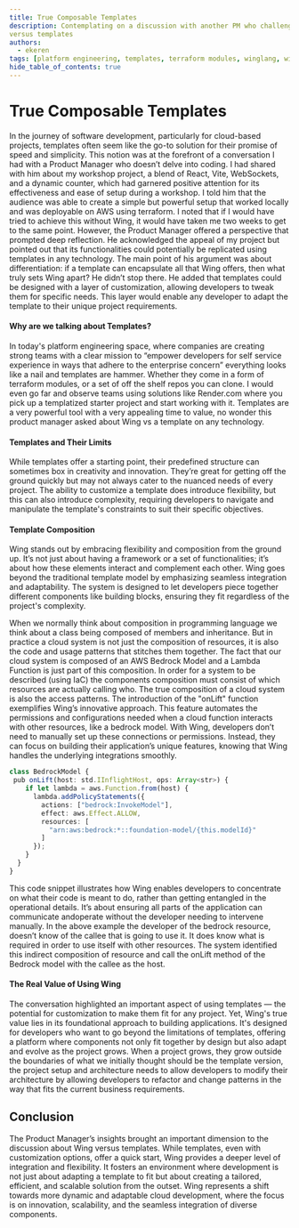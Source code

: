 ```yaml
---
title: True Composable Templates
description: Contemplating on a discussion with another PM who challenged Wing's value proposition 
versus templates
authors:
  - ekeren
tags: [platform engineering, templates, terraform modules, winglang, wing cloud]
hide_table_of_contents: true
---
```


# True Composable Templates

In the journey of software development, particularly for cloud-based projects, templates often 
seem like the go-to solution for their promise of speed and simplicity. This notion was at the 
forefront of a conversation I had with a Product Manager who doesn’t delve into coding. I had 
shared with him about my workshop project, a blend of React, Vite, WebSockets, and a dynamic 
counter, which had garnered positive attention for its effectiveness and ease of setup during 
a workshop. I told him that the audience was able to create a simple but powerful setup that 
worked locally and was deployable on AWS using terraform. I noted that if I would have tried to 
achieve this without Wing, it would have taken me two weeks to get to the same point. However, 
the Product Manager offered a perspective that prompted deep reflection. He acknowledged the 
appeal of my project but pointed out that its functionalities could potentially be replicated 
using templates in any technology. The main point of his argument was about differentiation: if 
a template can encapsulate all that Wing offers, then what truly sets Wing apart? He didn’t stop 
there. He added that templates could be designed with a layer of customization, allowing 
developers to tweak them for specific needs. This layer would enable any developer to adapt the 
template to their unique project requirements.

#### Why are we talking about Templates?

In today's platform engineering space, where companies are creating strong teams with a clear 
mission to “empower developers for self service experience in ways that adhere to the enterprise 
concern” everything looks like a nail and templates are hammer. Whether they come in a form of 
terraform modules, or a set of off the shelf repos you can clone. I would even go far and observe 
teams using solutions like Render.com where you pick up a templatized starter project and start 
working with it. Templates are a very powerful tool with a very appealing time to value, no wonder 
this product manager asked about Wing vs a template on any technology.

#### Templates and Their Limits

While templates offer a starting point, their predefined structure can sometimes box in creativity 
and innovation. They’re great for getting off the ground quickly but may not always cater to the 
nuanced needs of every project. The ability to customize a template does introduce flexibility, 
but this can also introduce complexity, requiring developers to navigate and manipulate the 
template's constraints to suit their specific objectives.

#### Template Composition

Wing stands out by embracing flexibility and composition from the ground up. It’s not just about 
having a framework or a set of functionalities; it’s about how these elements interact and 
complement each other. Wing goes beyond the traditional template model by emphasizing seamless 
integration and adaptability. The system is designed to let developers piece together different 
components like building blocks, ensuring they fit regardless of the project's complexity.

When we normally think about composition in programming language we think about a class being 
composed of members and inheritance. But in practice a cloud system is not just the composition of 
resources, it is also the code and usage patterns that stitches them together. The fact that our 
cloud system is composed of an AWS Bedrock Model and a Lambda Function is just part of this 
composition. In order for a system to be described (using IaC) the components composition must 
consist of which resources are actually calling who. The true composition of a cloud system is also 
the access patterns. The introduction of the "onLift" function exemplifies Wing’s innovative 
approach. This feature automates the permissions and configurations needed when a cloud function 
interacts with other resources, like a bedrock model. With Wing, developers don’t need to manually 
set up these connections or permissions. Instead, they can focus on building their application’s 
unique features, knowing that Wing handles the underlying integrations smoothly.

```ts
class BedrockModel {
 pub onLift(host: std.IInflightHost, ops: Array<str>) {
    if let lambda = aws.Function.from(host) {
      lambda.addPolicyStatements({
        actions: ["bedrock:InvokeModel"],
        effect: aws.Effect.ALLOW,
        resources: [
          "arn:aws:bedrock:*::foundation-model/{this.modelId}"
        ]
      });
    }
  }
}
```

This code snippet illustrates how Wing enables developers to concentrate on what their code is
meant to do, rather than getting entangled in the operational details. It’s about ensuring all
parts of the application can communicate andoperate without the developer needing to intervene manually. In the above example the developer of
the bedrock resource, doesn’t know of the callee that is going to use it. It does know what is
required in order to use itself with other resources. The system identified this indirect
composition of resource and call the onLift method of the Bedrock model with the callee as the host.

#### The Real Value of Using Wing
The conversation highlighted an important aspect of using templates — the potential for
customization to make them fit for any project. Yet, Wing's true value lies in its foundational
approach to building applications. It's designed for developers who want to go beyond the
limitations of templates, offering a platform where components not only fit together by design but
also adapt and evolve as the project grows. When a project grows, they grow outside the boundaries
of what we initially thought should be the template version, the project setup and architecture
needs to allow developers to modify their architecture by allowing developers to refactor and
change patterns in the way that fits the current business requirements.

## Conclusion
The Product Manager’s insights brought an important dimension to the discussion about Wing versus
templates. While templates, even with customization options, offer a quick start, Wing provides a
deeper level of integration and flexibility. It fosters an environment where development is not
just about adapting a template to fit but about creating a tailored, efficient, and scalable
solution from the outset. Wing represents a shift towards more dynamic and adaptable cloud
development, where the focus is on innovation, scalability, and the seamless integration of diverse
components.
